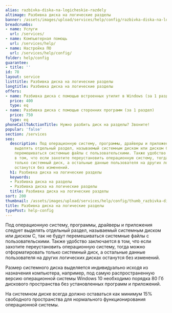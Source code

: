 ```yaml
---
alias: razbivka-diska-na-logicheskie-razdely
altimage: Разбивка диска на логические разделы
banner: /assets/images/upload/services/help/config/razbivka-diska-na-logicheskie-razdely.jpg
breadcrumbs:
- name: Услуги
  url: /services/
- name: Компьютерная помощь
  url: /services/help/
- name: Настройка ПО
  url: /services/help/config/
folder: help/config
guarantee:
- title: ''
id: 78
layout: service
listtitle: Разбивка диска на логические разделы
longtitle: Разбивка диска на логические разделы
offers:
- name: Разбивка диска с помощью встроенных утилит в Windows (за 1 раздел)
  price: 400
  type: eq
- name: Разбивка диска с помощью сторонних программ (за 1 раздел)
  price: 750
  type: eq
phoneCallToActionTitle: Нужно разбить диск на разделы? Звоните!
popular: 'false'
section: /services
seo:
  description: Под операционную систему, программы, драйверы и приложения следует
    выделять отдельный раздел, называемый системным диском или диском C, так не будут
    перемешиваться системные файлы с пользовательскими. Также удобство заключается
    в том, что если захотите переустановить операционную систему, тогда можно отформатировать
    только системный диск, а остальные данные пользователя на других логических дисках
    останутся без изменений.
  h1: Разбивка диска на логические разделы
  keywords:
  - Разбивка диска на разделы
  - Разбивка диска на логические разделы
  title: Разбивка диска на логические разделы
sort: 200
thumbnail: /assets/images/upload/services/help/config/thumb_razbivka-diska-na-logicheskie-razdely.jpg
title: Разбивка диска на логические разделы
typePost: help-config
---
```

Под операционную систему, программы, драйверы и приложения следует выделять отдельный раздел, называемый системным диском или диском C, так не будут перемешиваться системные файлы с пользовательскими. Также удобство заключается в том, что если захотите переустановить операционную систему, тогда можно отформатировать только системный диск, а остальные данные пользователя на других логических дисках останутся без изменений.

Размер системного диска выделяется индивидуально исходя из назначения компьютера, например, под самую распространенную версию операционной системы Windows 10 необходимо порядка 80 Гб дискового пространства без установленных программ и приложений.

На системном диске всегда должно оставаться как минимум 15% свободного пространства для нормального функционирования операционной системы.